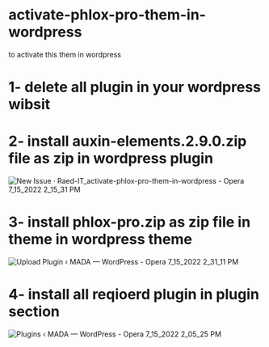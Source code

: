 # activate-phlox-pro-them-in-wordpress
to activate this them in wordpress 
# 1- delete all plugin in your wordpress wibsit 
# 2- install auxin-elements.2.9.0.zip file as zip in wordpress plugin  
![New Issue · Raed-IT_activate-phlox-pro-them-in-wordpress - Opera 7_15_2022 2_15_31 PM](https://user-images.githubusercontent.com/101429551/179213591-4472735a-1c03-445d-a638-8562438b74f0.png)
# 3- install phlox-pro.zip as zip file in theme in wordpress theme
![Upload Plugin ‹ MADA — WordPress - Opera 7_15_2022 2_31_11 PM](https://user-images.githubusercontent.com/101429551/179215311-e265ab8b-63e7-4bd5-8fb5-c1882136ec35.png)
# 4- install all reqioerd plugin in plugin section 
![Plugins ‹ MADA — WordPress - Opera 7_15_2022 2_05_25 PM](https://user-images.githubusercontent.com/101429551/179212156-564b7ea3-cb56-467e-84ac-c0fb1f8193ca.png)
